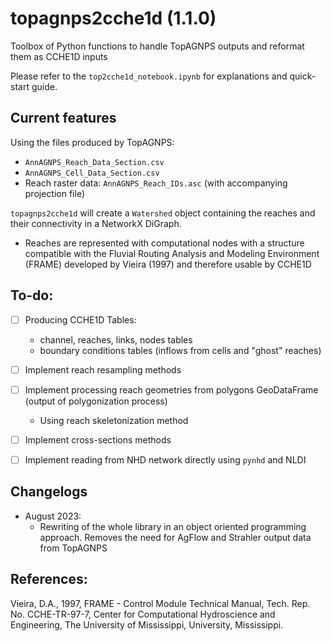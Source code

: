 # topagnps2cche1d (1.1.0)
Toolbox of Python functions to handle TopAGNPS outputs and reformat them as CCHE1D inputs

Please refer to the `top2cche1d_notebook.ipynb` for explanations and quick-start guide.


## Current features
Using the files produced by TopAGNPS:
  - `AnnAGNPS_Reach_Data_Section.csv`
  - `AnnAGNPS_Cell_Data_Section.csv`
  - Reach raster data: `AnnAGNPS_Reach_IDs.asc` (with accompanying projection file)

`topagnps2cche1d` will create a `Watershed` object containing the reaches and their connectivity in a NetworkX DiGraph.
- Reaches are represented with computational nodes with a structure compatible with the Fluvial Routing Analysis and Modeling Environment (FRAME) developed by Vieira (1997) and therefore usable by CCHE1D


## To-do:
- [ ] Producing CCHE1D Tables:
    - channel, reaches, links, nodes tables
    - boundary conditions tables (inflows from cells and "ghost" reaches)
  
- [ ] Implement reach resampling methods

- [ ] Implement processing reach geometries from polygons GeoDataFrame (output of polygonization process)
  - Using reach skeletonization method

- [ ] Implement cross-sections methods
- [ ] Implement reading from NHD network directly using `pynhd` and NLDI


## Changelogs
- August 2023: 
  - Rewriting of the whole library in an object oriented programming approach. Removes the need for AgFlow and Strahler output data from TopAGNPS

## References:
Vieira, D.A., 1997, FRAME - Control Module Technical Manual, Tech. Rep. No. CCHE-TR-97-7, Center for Computational Hydroscience and Engineering, The University of Mississippi, University, Mississippi.
